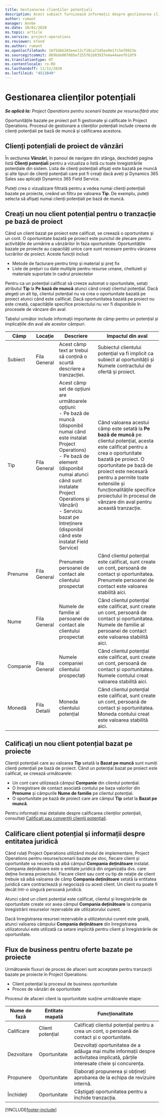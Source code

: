 ```yaml
---
title: Gestionarea clienților potențiali
description: Acest subiect furnizează informații despre gestionarea clienților potențiali pe bază de proiect.
author: rumant
manager: Annbe
ms.date: 10/01/2020
ms.topic: article
ms.service: project-operations
ms.reviewer: kfend
ms.author: rumant
ms.openlocfilehash: 16f5dbb283eee12cf10ca7145ea9e17c5ef8923e
ms.sourcegitcommit: 869bde007805ef255f61b03937e4a44aeef61df9
ms.translationtype: HT
ms.contentlocale: ro-RO
ms.lasthandoff: 11/12/2020
ms.locfileid: "4513849"
---
```

# <a name="manage-leads"></a>Gestionarea clienților potențiali

_**Se aplică la:** Project Operations pentru scenarii bazate pe resurse/fără stoc_

Oportunitățile bazate pe proiect pot fi gestionate și calificate în Project Operations. Procesul de gestionare a clienților potențiali include crearea de clienți potențiali pe bază de muncă și calificarea acestora. 

## <a name="project-sales-leads"></a>Clienți potențiali de proiect de vânzări

În secțiunea **Vânzări**, în panoul de navigare din stânga, deschideți pagina listă **Clienți potențiali** pentru a vizualiza o listă cu toate înregistrările potențiale din sistem. Lista de clienți potențiali afișați este bazată pe muncă și alte tipuri de clienți potențiali care pot fi creați dacă aveți și Dynamics 365 Sales sau aplicații Dynamics 365 Field Service.

Puteți crea o vizualizare filtrată pentru a vedea numai clienți potențiali bazate pe proiecte, creând un filtru pe valoarea **Tip**. De exemplu, puteți selecta să afișați numai clienți potențiali pe bază de muncă.

## <a name="create-a-new-lead-for-a-project-based-deal"></a>Creați un nou client potențial pentru o tranzacție pe bază de proiect

Când un client bazat pe proiect este calificat, se creează o oportunitate și un cont. O oportunitate bazată pe proiect este punctul de plecare pentru activitățile de urmărire a vânzărilor în faza oportunitate. Oportunitățile bazate pe proiecte au capacități unice care sunt necesare pentru vânzarea lucrărilor de proiect. Aceste funcții includ:

- Metode de facturare pentru timp și material și preț fix
- Liste de prețuri cu date multiple pentru resurse umane, cheltuieli și materiale suportate în cadrul proiectelor

Pentru ca un potențial calificat să creeze automat o oportunitate, setați atributul **Tip** la **Pe bază de muncă** atunci când creați clientul potențial. Dacă alegeți un alt tip, clientul potențial nu va crea o oportunitate bazată pe proiect atunci când este calificat. Dacă oportunitatea bazată pe proiect nu este creată, capacitățile specifice proiectului nu vor fi disponibile în procesele de vânzare din aval.

Tabelul următor include informații importante de câmp pentru un potențial și implicațiile din aval ale acestor câmpuri.
 
| **Câmp** | **Locaţie** | **Descriere** | **Impactul din aval** |
| --- | --- | --- | --- |
| Subiect | Fila General | Acest câmp text ar trebui să conțină o scurtă descriere a tranzacției. | Subiectul clientului potențial va fi implicit ca subiect al oportunității și Numele contractului de ofertă și proiect. |
| Tip | Fila General | Acest câmp set de opțiuni are următoarele opțiuni:</br>- Pe bază de muncă (disponibil numai când este instalat Project Operations)</br>- Pe bază de element (disponibil numai atunci când sunt instalate Project Operations și Vânzări)</br>- Serviciu bazat pe întreținere (disponibil când este instalat Field Service) | Când valoarea acestui câmp este setată la **Pe bază de muncă** pe clientul potențial, acesta este calificat pentru a crea o oportunitate bazată pe proiect. O oportunitate pe bază de proiect este necesară pentru a permite toate extensiile și funcționalitățile specifice proiectului în procesul de vânzare din aval pentru această tranzacție. |
| Prenume | Fila General | Prenumele persoanei de contact ale clientului prospectat | Când clientul potențial este calificat, sunt create un cont, persoană de contact și oportunitatea. Prenumele persoanei de contact este valoarea stabilită aici. |
| Nume | Fila General | Numele de familie al persoanei de contact ale clientului prospectat | Când clientul potențial este calificat, sunt create un cont, persoană de contact și oportunitatea. Numele de familie al persoanei de contact este valoarea stabilită aici. |
| Companie | Fila General | Numele companiei clientului prospectați | Când clientul potențial este calificat, sunt create un cont, persoană de contact și oportunitatea. Numele contului creat valoarea stabilită aici. |
| Monedă | Fila Detalii | Moneda clientului potențial | Când clientul potențial este calificat, sunt create un cont, persoană de contact și oportunitatea. Moneda contului creat este valoarea stabilită aici. |

## <a name="qualify-a-new-project-based-lead"></a>Calificați un nou client potențial bazat pe proiecte

Clienții potențiali care au valoarea **Tip** setată la **Bazat pe muncă** sunt numiți clienți potențiali pe bază de proiect. Când un potențial bazat pe proiect este calificat, se creează următoarele:

- Un cont care utilizează câmpul **Companie** din clientul potențial.
- O înregistrare de contact asociată contului pe baza valorilor din **Prenume** și câmpurile **Nume de familie** pe clientul potențial.
- O oportunitate pe bază de proiect care are câmpul **Tip** setat la **Bazat pe muncă**.

Pentru informații mai detaliate despre calificarea clienților potențiali, consultați [Calificați sau convertiți clienții potențiali](https://docs.microsoft.com/dynamics365/sales-enterprise/qualify-lead-convert-opportunity-sales).

## <a name="lead-qualification-and-legal-entity-information"></a>Calificare client potențial și informații despre entitatea juridică 

Când rulați Project Operations utilizând modul de implementare, Project Operations pentru resurse/scenarii bazate pe stoc, fiecare client și oportunitate va necesita să aibă câmpul **Compania deținătoare** instalat. Compania deținătoare este o entitate juridică din organizația dvs. care deține livrarea proiectului. Fiecare client sau cont cu tip de relație de client trebuie să aibă valoarea de câmp **Compania deținătoare** setată la entitatea juridică care contractează și negociază cu acest client. Un client nu poate fi decât într-o singură persoană juridică.

Atunci când un client potențial este calificat, clientul și înregistrările de oportunitate create vor avea câmpul **Compania deținătoare** la compania înregistrării resurselor rezervabile ale utilizatorului curent.

Dacă înregistrarea resursei rezervabile a utilizatorului curent este goală, atunci valoarea câmpului **Compania deținătoare** din înregistrarea utilizatorului este utilizată ca setare implicită pentru client și înregistrările de oportunitate.

## <a name="business-process-flow-for-project-based-deals"></a>Flux de business pentru oferte bazate pe proiecte

Următoarele fluxuri de proces de afaceri sunt acceptate pentru tranzacții bazate pe proiecte în Project Operations:

- Client potențial la procesul de business oportunitate
- Proces de vânzări de oportunitate

Procesul de afaceri client la oportunitate susține următoarele etape:

| Nume de fază | Entitate mapată | Funcționalitate |
| --- | --- | --- |
| Calificare | Client potențial | Calificați clientul potențial pentru a crea un cont, o persoană de contact și o oportunitate. |
| Dezvoltare | Oportunitate | Dezvoltați oportunitatea de a adăuga mai multe informații despre activitatea implicată, părțile interesate cheie și concurența. |
| Propunere | Oportunitate | Elaborați propunerea și obțineți aprobarea de la echipa de revizuire internă. |
| Închideți | Oportunitate | Câștigați oportunitatea pentru a închide tranzacția. |


[!INCLUDE[footer-include](../includes/footer-banner.md)]